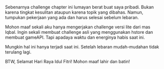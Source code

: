 Sebenarnya challenge chapter ini lumayan berat buat saya pribadi.
Bukan karena tingkat kesulitan ataupun karena topik yang dibahas.
Namun, tumpukan pekerjaan yang ada dan harus selesai sebelum lebaran.

Mohon maaf sekali aku hanya mengerjakan challenge versi lite dari mas Iqbal.
Ingin sekali membuat challenge asli yang menggunakan hstore dan membuat gameAPI.
Tapi apadaya waktu dan energinya habis saat ini.

Mungkin hal ini hanya terjadi saat ini. Setelah lebaran mudah-mudahan tidak terulang lagi.

BTW, Selamat Hari Raya Idul Fitri! Mohon maaf lahir dan batin!
